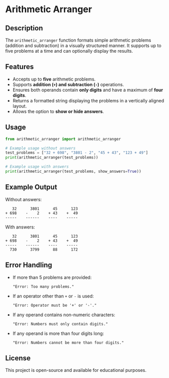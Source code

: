 # Arithmetic Arranger

## Description
The `arithmetic_arranger` function formats simple arithmetic problems (addition and subtraction) in a visually structured manner. It supports up to five problems at a time and can optionally display the results.

## Features
- Accepts up to **five** arithmetic problems.
- Supports **addition (`+`) and subtraction (`-`)** operations.
- Ensures both operands contain **only digits** and have a maximum of **four digits**.
- Returns a formatted string displaying the problems in a vertically aligned layout.
- Allows the option to **show or hide answers**.

## Usage
```python
from arithmetic_arranger import arithmetic_arranger

# Example usage without answers
test_problems = ["32 + 698", "3801 - 2", "45 + 43", "123 + 49"]
print(arithmetic_arranger(test_problems))

# Example usage with answers
print(arithmetic_arranger(test_problems, show_answers=True))
```

## Example Output
Without answers:
```
   32      3801      45      123
+ 698    -    2    + 43    +  49
-----    ------    ----    -----
```

With answers:
```
   32      3801      45      123
+ 698    -    2    + 43    +  49
-----    ------    ----    -----
  730      3799      88      172
```

## Error Handling
- If more than 5 problems are provided:
  ```
  "Error: Too many problems."
  ```
- If an operator other than `+` or `-` is used:
  ```
  "Error: Operator must be '+' or '-'."
  ```
- If any operand contains non-numeric characters:
  ```
  "Error: Numbers must only contain digits."
  ```
- If any operand is more than four digits long:
  ```
  "Error: Numbers cannot be more than four digits."
  ```

## License
This project is open-source and available for educational purposes.

